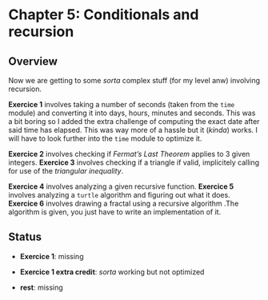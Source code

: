 # Chapter 5: Conditionals and recursion

## Overview 

Now we are getting to some *sorta* complex stuff (for my level anw) involving 
recursion.

**Exercice 1** involves taking a number of seconds (taken from the `time` 
module) and converting it into days, hours, minutes and seconds. This was a bit 
boring so I added the extra challenge of computing the exact date after said 
time has elapsed. This was way more of a hassle but it (*kinda*) works. I will 
have to look further into the `time` module to optimize it.

**Exercice 2** involves checking if *Fermat’s Last Theorem* applies to 3 given 
integers. **Exercice 3** involves checking if a triangle if valid, implicitely 
calling for use of the *triangular inequality*.

**Exercice 4** involves analyzing a given recursive function. **Exercice 5** 
involves analyzing a `turtle` algorithm and figuring out what it does. 
**Exercice 6** involves drawing a fractal using a recursive algorithm .The 
algorithm is given, you just have to write an implementation of it.

## Status

- **Exercice 1**: missing 

- **Exercice 1 extra credit**: *sorta* working but not optimized

- **rest**: missing
